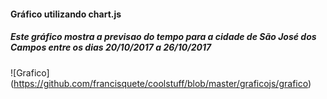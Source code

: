 #### Gráfico utilizando chart.js

##### Este gráfico mostra a previsao do tempo para a cidade de São José dos Campos entre os dias 20/10/2017 a 26/10/2017 
![Grafico] (https://github.com/francisquete/coolstuff/blob/master/graficojs/grafico)
